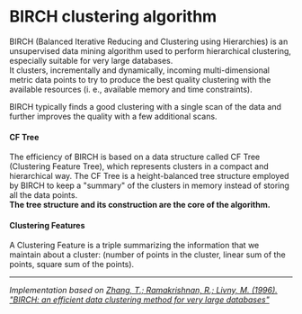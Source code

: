 # BIRCH clustering algorithm
BIRCH (Balanced Iterative Reducing and Clustering using Hierarchies) is an unsupervised data mining algorithm used to perform hierarchical clustering, especially suitable for very large databases.<br>
It clusters, incrementally and dynamically, incoming multi-dimensional metric data points to try to produce the best quality clustering with the available resources (i. e., available memory and time constraints).


BIRCH typically finds a good clustering with a single scan of the data and further improves the quality with a few additional scans. 

#### CF Tree
The efficiency of BIRCH is based on a data structure called CF Tree (Clustering Feature Tree), which represents clusters in a compact and hierarchical way.
The CF Tree is a height-balanced tree structure employed by BIRCH to keep a "summary" of the clusters in memory instead of storing all the data points.<br>
**The tree structure and its construction are the core of the algorithm.**

#### Clustering Features
A Clustering Feature is a triple summarizing the information that we maintain about a cluster: (number of points in the cluster, linear sum of the points, square sum of the points).

---
*Implementation based on [Zhang, T.; Ramakrishnan, R.; Livny, M. (1996). "BIRCH: an efficient data clustering method for very large databases"](https://dl.acm.org/doi/10.1145/235968.233324)*